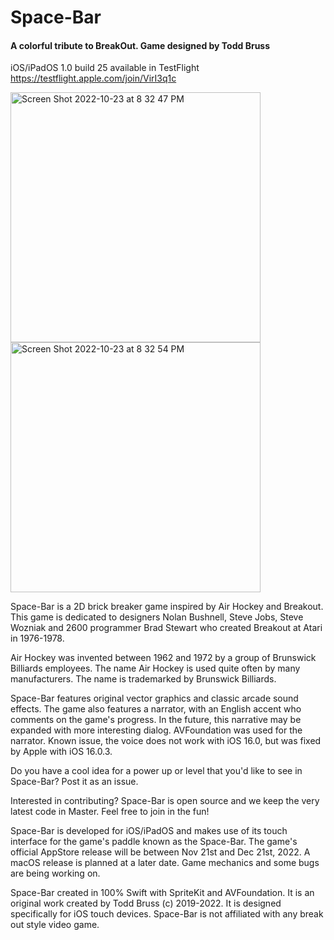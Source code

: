 # Space-Bar

#### A colorful tribute to BreakOut. Game designed by Todd Bruss

iOS/iPadOS 1.0 build 25 available in TestFlight
https://testflight.apple.com/join/VirI3q1c

<img width="400" alt="Screen Shot 2022-10-23 at 8 32 47 PM" src="https://user-images.githubusercontent.com/52664524/198066544-53b56b6a-47a4-4cb9-bfb3-e21642559c63.png"><img width="400" alt="Screen Shot 2022-10-23 at 8 32 54 PM" src="https://user-images.githubusercontent.com/52664524/198065663-607e6a80-0c39-4ac0-b420-42e00c22daad.png">

Space-Bar is a 2D brick breaker game inspired by Air Hockey and Breakout. This game is dedicated to designers Nolan Bushnell, Steve Jobs, Steve Wozniak and 2600 programmer Brad Stewart who created Breakout at Atari in 1976-1978. 

Air Hockey was invented between 1962 and 1972 by a group of Brunswick Billiards employees. The name Air Hockey is used quite often by many manufacturers. The name is trademarked by Brunswick Billiards. 

Space-Bar features original vector graphics and classic arcade sound effects. The game also features a narrator, with an English accent who comments on the game's progress. In the future, this narrative may be expanded with more interesting dialog. AVFoundation was used for the narrator. Known issue, the voice does not work with iOS 16.0, but was fixed by Apple with iOS 16.0.3.

Do you have a cool idea for a power up or level that you'd like to see in Space-Bar? Post it as an issue.

Interested in contributing? Space-Bar is open source and we keep the very latest code in Master. Feel free to join in the fun!

Space-Bar is developed for iOS/iPadOS and makes use of its touch interface for the game's paddle known as the Space-Bar. The game's official AppStore release will be between Nov 21st and Dec 21st, 2022. A macOS release is planned at a later date. Game mechanics and some bugs are being working on.

Space-Bar created in 100% Swift with SpriteKit and AVFoundation. It is an original work created by Todd Bruss (c) 2019-2022. It is designed specifically for iOS touch devices. Space-Bar is not affiliated with any break out style video game.
